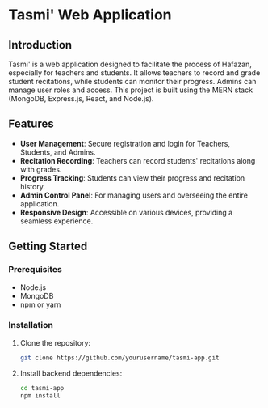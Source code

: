 # Tasmi' Web Application

## Introduction
Tasmi' is a web application designed to facilitate the process of Hafazan, especially for teachers and students. It allows teachers to record and grade student recitations, while students can monitor their progress. Admins can manage user roles and access. This project is built using the MERN stack (MongoDB, Express.js, React, and Node.js).

## Features
- **User Management**: Secure registration and login for Teachers, Students, and Admins.
- **Recitation Recording**: Teachers can record students' recitations along with grades.
- **Progress Tracking**: Students can view their progress and recitation history.
- **Admin Control Panel**: For managing users and overseeing the entire application.
- **Responsive Design**: Accessible on various devices, providing a seamless experience.

## Getting Started

### Prerequisites
- Node.js
- MongoDB
- npm or yarn

### Installation
1. Clone the repository:
   ```bash
   git clone https://github.com/yourusername/tasmi-app.git

2. Install backend dependencies:
   ```bash
   cd tasmi-app
   npm install
